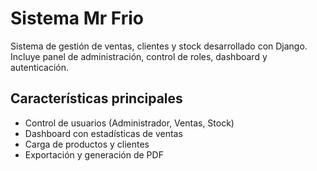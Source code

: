 # Sistema Mr Frio

Sistema de gestión de ventas, clientes y stock desarrollado con Django.
Incluye panel de administración, control de roles, dashboard y autenticación.

## Características principales
- Control de usuarios (Administrador, Ventas, Stock)
- Dashboard con estadísticas de ventas
- Carga de productos y clientes
- Exportación y generación de PDF